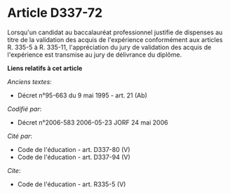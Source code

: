 # Article D337-72

Lorsqu'un candidat au baccalauréat professionnel justifie de dispenses au titre de la validation des acquis de l'expérience
conformément aux articles R. 335-5 à R. 335-11, l'appréciation du jury de validation des acquis de l'expérience est transmise
au jury de délivrance du diplôme.

**Liens relatifs à cet article**

_Anciens textes_:

  - Décret n°95-663 du 9 mai 1995 - art. 21 (Ab)

_Codifié par_:

  - Décret n°2006-583 2006-05-23 JORF 24 mai 2006

_Cité par_:

  - Code de l'éducation - art. D337-80 (V)
  - Code de l'éducation - art. D337-94 (V)

_Cite_:

  - Code de l'éducation - art. R335-5 (V)
